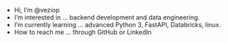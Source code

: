 - Hi, I’m @veziop
- I’m interested in ... backend development and data engineering.
- I’m currently learning ... advanced Python 3, FastAPI, Databricks, linux.
- How to reach me ... through GitHub or LinkedIn
